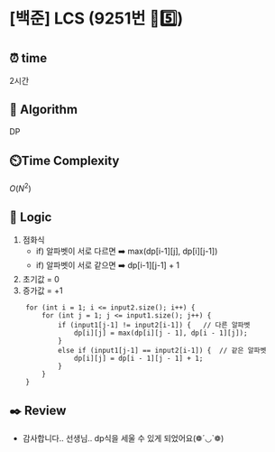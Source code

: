 # [백준] LCS (9251번 💛5️⃣)

## ⏰  **time**

2시간

## :pushpin: **Algorithm**

DP

## ⏲️**Time Complexity**

$O(N^2)$

## :round_pushpin: **Logic**
1. 점화식
   - if) 알파벳이 서로 다르면
     ➡️ max(dp[i-1][j], dp[i][j-1])
   - if) 알파벳이 서로 같으면
     ➡️ dp[i-1][j-1] + 1
2. 초기값 = 0
3. 증가값 = +1
```
	for (int i = 1; i <= input2.size(); i++) {
		for (int j = 1; j <= input1.size(); j++) {
			if (input1[j-1] != input2[i-1]) {	// 다른 알파벳
				dp[i][j] = max(dp[i][j - 1], dp[i - 1][j]);
			}
			else if (input1[j-1] == input2[i-1]) {	// 같은 알파벳
				dp[i][j] = dp[i - 1][j - 1] + 1;
			}
		}
	}
```

## :black_nib: **Review**
- 감사합니다.. 선생님.. dp식을 세울 수 있게 되었어요(❁´◡`❁)
